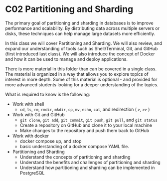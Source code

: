 # C02 Partitioning and Sharding

The primary goal of partitioning and sharding in databases is to improve performance and scalability. By distributing data across multiple servers or disks, these techniques can help manage large datasets more efficiently.

In this class we will cover Partitioning and Sharding. We will also review, and expand our understanding of tools such as Shell/Terminal, Git, and GitHub (first introduced last class). We will also introduce the concept of Docker and how it can be used to manage and deploy applications.

There is more material in this folder than can be covered in a single class. The material is organized in a way that allows you to explore topics of interest in more depth. Some of this material is optional - and provided for more advanced students looking for a deeper understanding of the topics.

What is required to know is the following:

* Work with shell
  * `cd`, `ls`, `rm`, `rmdir`, `mkdir`, `cp`, `mv`, `echo`, `cat`, and redirection ( `>`, `>>` )
* Work with Git and GitHub
  * `git clone`, `git add`, `git commit`, `git push`, `git pull`, and `git status`
  * Create a repository on GitHub and clone it to your local machine
  * Make changes to the repository and push them back to GitHub
* Work with docker
  * docker compose up, and stop
  * basic understanding of a docker compose YAML file. 
* Partitioning and Sharding
  * Understand the concepts of partitioning and sharding
  * Understand the benefits and challenges of partitioning and sharding
  * Understand how partitioning and sharding can be implemented in PostgreSQL
